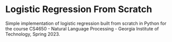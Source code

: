 # Logistic Regression From Scratch 

Simple implementation of logistic regression built from scratch in Python for the course CS4650 - Natural Language Processing - Georgia Institute of Technology, Spring 2023. 
